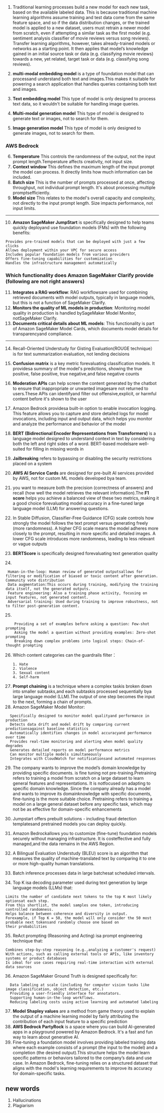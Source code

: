 1. Traditional learning processes build a new model for each new task, based on the available labeled data. This is because traditional machine learning algorithms assume training and test data come from the same feature space, and so if the data distribution changes, or the trained model is applied to a new dataset, users must retrain a newer model from scratch, even if attempting a similar task as the first model (e.g. sentiment analysis classifier of movie reviews versus song reviews). Transfer learning algorithms, however, takes already-trained models or networks as a starting point. It then applies that model’s knowledge gained in an initial source task or data (e.g. classifying movie reviews) towards a new, yet related, target task or data (e.g. classifying song reviews).

2. **multi-modal embedding model** is a type of foundation model that can processand understand both text and images.This
makes it suitable for powering a search application that handles queries containing both text and images.

3. **Text embedding model** This type of model is only designed to process text data, so it wouldn't be suitable for handling
image queries.
4. **Multi-modal generation model** This type of model is designed to generate text or images, not to search for them.
5. **Image generation model** This type of model is only designed to generate images, not to search for them.

### AWS Bedrock
6. **Temperature** This controls the randomness of the output, not the input prompt length.Temperature affects creativity, not
input size.
7. **Context window** This defines the maximum length of the input prompt the model can process. It directly limits how much
information can be included.
8. **Batch size** This is the number of prompts processed at once, affecting throughput, not individual prompt length. It's about processing multiple promptsefficiently.
9. **Model size** This relates to the model's overall capacity and complexity, not directly to the input prompt length. Size impacts performance, not input limits.
---

10. **Amazon SageMaker JumpStart** is specifically designed to help teams quickly deployand use foundation models (FMs) with the
following benefits:
```
Provides pre-trained models that can be deployed with just a few clicks
Allows deployment within your VPC for secure access
Includes popular foundation models from various providers
Offers fine-tuning capabilities for customization
Handles the infrastructure management automatically
```
### Which functionality does Amazon SageMaker Clarify provide (following are not right answers)
11. **Integrates a RAG workflow**: RAG workflowsare used for combining retrieved documents with model outputs, typically in language models, but this is not a function of SageMaker Clarify.
12. **Monitors the quality of ML models in production**: Monitoring model quality in production is handled bySageMaker Model
Monitor, notSageMaker Clarify.
13. **Documents critical details about ML models**: This functionality is part of Amazon SageMaker Model Cards, which documents model details for transparencyand compliance.
---

14.  Recall-Oriented Understudy for Gisting Evaluation(ROUGE technique） is for text summarization evaluation, not lending decisions
15.  **Confusion matrix** is a key metric forevaluating classification models. It providesa summary of the model's predictions, showing the true positive, false positive, true negative,and false negative counts
16. **Moderation APIs** can help screen the content generated by the chatbot to ensure that inappropriate or unwanted imagesare not returned to users.These APIs can identifyand filter out offensive,explicit, or harmful content before it's shown to the user
17. Amazon Bedrock providesa built-in option to enable invocation logging. This feature allows you to capture and store detailed logs for model invocations, including input and output data, which helps you monitor and analyze the performance and behavior of the model
18.  **BERT (Bidirectional Encoder Representations from Transformers)** is a language model designed to understand context in text by considering both the left and right sides of a word. BERT-based modelsare well-suited for filling in missing words in
19.  **Jailbreaking** refers to bypassing or disabling the security restrictions placed on a system
20.  **AWS AI Service Cards** are designed for pre-built AI services provided by AWS, not for custom ML models developed bya team.
21. you want to measure both the precision (correctness of answers) and recall (how well the
model retrieves the relevant information).The **F1 score** helps you achieve a balanced view of these two metrics, making it a
good choice forevaluating model accuracy in a fine-tuned large language model (LLM) for answering questions.

22. In Stable Diffusion, Classifier-Free Guidance (CFG) scale controls how strongly the model follows the text prompt versus generating freely (more randomness).
  A higher CFG scale means the model adheres more closely to the prompt, resulting in more specific and detailed images.
  A lower CFG scale introduces more randomness, leading to less relevant or vague outputs

23. **BERTScore** is specifically designed forevaluating text generation quality
24.
```
 Human-in-the-loop: Human review of generated outputsallows for filtering or modification of biased or toxic content after generation. Community vote distribution
 Data augmentation:This occurs during training, modifying the training data itself, not the generated outputs.
 Feature engineering: Also a training phase activity, focusing on input features, not generated content.
 Adversarial training: Used during training to improve robustness, not to filter post-generation content.
 ```
25.
```
    Providing a set of examples before asking a question: Few-shot prompting
    Asking the model a question without providing examples: Zero-shot prompting
    Breaking down complex problems into logical steps: Chain-of-thought prompting
```
26. Which content categories can the guardrails filter：
      ```
      1. Hate
      2. Violence
      3. Sexual content
      4. Self-harm
      ```
27. **Prompt chaining** is a technique where a complex taskis broken down into smaller subtasks,and each subtaskis processed
sequentially bya large language model (LLM).The output of one step becomes the input to the next, forming a chain of
prompts.
28. Amazon SageMaker Model Monitor:
```
  Specifically designed to monitor model qualityand performance in production
  Detects data drift and model drift by comparing current predictionsagainst baseline statistics
  Automatically identifies changes in model accuracyand performance over time
  Provides real-time monitoring and alerting when model quality degrades
  Generates detailed reports on model performance metrics
  Can monitor multiple models simultaneously
  Integrates with CloudWatch for notificationsand automated responses
```
29. The company wants to improve the model’s domain knowledge by providing specific documents. is fine tuning not pre-training.Pretraining refers to training a model from scratch on a large dataset to learn general features and representations. It is notfocused on adapting to specific domain knowledge. Since the company already has a model and wants to improve its domainknowledge with specific documents, fine-tuning is the more suitable choice. Pretraining refers to training a model on a large general dataset before any specific task, which may not be as effective for domain-specific enhancements

30. Jumpstart offers prebuilt solutions - including fraud detection templatesand pretrained models you can deploy quickly.
31. Amazon Bedrockallows you to customize (fine-tune) foundation models securely without managing infrastructure. It is costeffective and fully managed,and the data remains in the AWS Region.
32. A Bilingual Evaluation Understudy (BLEU) score is an algorithm that measures the quality of machine-translated text by comparing it to one or more high-quality human translations.
33. Batch inference processes data in large batchesat scheduled intervals.
34.  Top K isa decoding parameter used during text generation by large language models (LLMs) that:
```
Limits the number of candidate next tokens to the top K most likely optionsat each step.
From this shortlist, the model samples one token, introducing controlled randomness.
Helps balance between coherence and diversity in output.
Forexample, if Top K = 50, the model will only consider the 50 most probable next tokensand randomly choose one based on
their probabilities
```
35. ReAct prompting (Reasoning and Acting) isa prompt engineering technique that:
```
Combines step-by-step reasoning (e.g.,analyzing a customer's request)
With actions, such as calling external tools or APIs, like inventory systems or product databases
Is ideal for use cases requiring real-time interaction with external data sources
```

36. Amazon SageMaker Ground Truth is designed specifically for:
```
  Data labeling at scale (including for computer vision tasks like image classification, object detection, etc.)
  Providing a user-friendly interface for annotators.
  Supporting human-in-the-loop workflows.
  Reducing labeling costs using active learning and automated labeling
```
37. **Model Shapley values** are a method from game theory used to explain the output of a machine learning model by fairly attributing the contribution of each input feature to a specific prediction
38. **AWS Bedrock PartyRock** is a space where you can build AI-generated apps in a playground powered by Amazon Bedrock. It's a fast and fun way to learn about generative AI.
39. Fine-tuning a foundation model involves providing labeled training data where each example consists of a prompt (the input to the model) and a completion (the desired output).This structure helps the model learn specific patterns or behaviors tailored to the company’s data and use case. In Amazon Bedrock, fine-tuning relies on a structured dataset that aligns with the model's learning requirements to improve its accuracy for domain-specific tasks.

## new words
1. Hallucinations
2. Plagiarism
